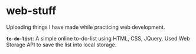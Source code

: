 # web-stuff
Uploading things I have made while practicing web development.

**`to-do-list`**: A simple online to-do-list using HTML, CSS, JQuery. Used Web Storage API to save the list into local storage.
